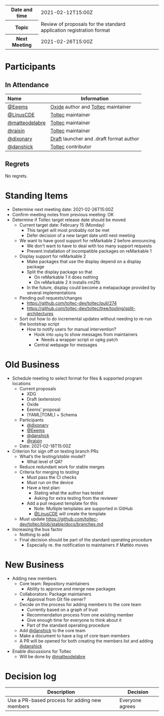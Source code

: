 <table>
<tr>
    <th>Date and time</th>
    <td>2021-02-12T15:00Z</td>
</tr>
<tr>
    <th>Topic</th>
    <td>Review of proposals for the standard application registration format</td>
</tr>
<tr>
    <th>Next Meeting</th>
    <td>2021-02-26T15:00Z<td>
</tr>
</table>


# Participants

## In Attendance

| Name                                               | Information                                                                                                  |
| :------------------------------------------------- | ------------------------------------------------------------------------------------------------------------ |
| [@Eeems](https://github.com/Eeems)                 | [Oxide](https://github.com/Eeems/oxide) author and [Toltec](https://github.com/toltec-dev/toltec) maintainer |
| [@LinusCDE](https://github.com/LinusCDE)           | [Toltec](https://github.com/toltec-dev/toltec) maintainer                                                    |
| [@matteodelabre](https://github.com/matteodelabre) | [Toltec](https://github.com/toltec-dev/toltec) maintainer                                                    |
| [@raisjn](https://github.com/raisjn)               | [Toltec](https://github.com/toltec-dev/toltec) maintainer   |
| [@dixonary](https://github.com/dixonary)           | [Draft](https://github.com/dixonary/draft-reMarkable) launcher and .draft format author                      |
| [@danshick](https://github.com/danshick)           | [Toltec](https://github.com/toltec-dev/toltec) contributor                                                   |

## Regrets

No regrets.

# Standing Items

- Determine next meeting date: 2021-02-26T15:00Z
- Confirm meeting notes from previous meeting: OK
- Determine if Toltec target release date should be moved
    - Current target date: February 15 (Monday)
        - This target will most probably not be met
        - Defer decision of a new target date until next meeting
    - We want to have good support for reMarkable 2 before announcing
        - We don’t want to have to deal with too many support requests
        - Prevent installation of incompatible packages on reMarkable 1
    - Display support for reMarkable 2
        - Make packages that use the display depend on a display package
        - Split the display package so that
            - On reMarkable 1 it does nothing
            - On reMarkable 2 it installs rm2fb
        - In the future, display could become a metapackage provided by several implementations
    - Pending pull requests/changes
        - <https://github.com/toltec-dev/toltec/pull/274>
        - <https://github.com/toltec-dev/toltec/tree/tooling/split-architectures>
    - Sort out how to do incremental updates without needing to re-run the bootstrap script
        - How to notify users for manual intervention?
            - Hook into `opkg` to show messages from maintainers
                - Needs a wrapper script or opkg patch
            - Central webpage for messages

# Old Business

- Schedule meeting to select format for files & supported program locations
    - Current proposals
        - XDG
        - Draft (extension)
        - Oxide
        - Eeems’ proposal
        - (YAML|TOML) + Schema
    - Participants
        - [@dixonary](https://github.com/dixonary)
        - [@Eeems](https://github.com/Eeems)
        - [@danshick](https://github.com/danshick)
        - [@raisjn](https://github.com/raisjn)
    - Date: 2021-02-18T15:00Z
- Criterion for sign off on testing branch PRs
    - What’s the _testing/stable_ model?
        - What level of QA?
    - Reduce redundant work for stable merges
    - Criteria for merging to _testing_
        - Must pass the CI checks
        - Must run on the device
        - Have a test plan:
            - Stating what the author has tested
            - Asking for extra testing from the reviewer
        - Add a pull request template for this
            - Note: Multiple templates are supported in GitHub
            - [@LinusCDE](https://github.com/LinusCDE) will create the template
    - Must update <https://github.com/toltec-dev/toltec/blob/stable/docs/branches.md>
- Increasing the bus factor
    - Nothing to add
    - Final decision should be part of the standard operating procedure
        - Especially re. the notification to maintainers if Mattéo moves

# New Business

- Adding new members
    - Core team: Repository maintainers
        - Ability to approve and merge new packages
    - Collaborators: Package maintainers
        - Approval from Git file owner?
    - Decide on the process for adding members to the core team
        - Currently based on a graph of trust
        - Recommendation process from one existing member
        - Give enough time for everyone to think about it
        - Part of the standard operating procedure
    - Add [@danshick](https://github.com/danshick) to the core team
    - Make a document to have a log of core team members
    - A PR will be opened for both creating the members list and adding [@danshick](https://github.com/danshick)
- Enable discussions for Toltec
    - Will be done by [@matteodelabre](https://github.com/matteodelabre)

# Decision log

| Description                | Decision               |
| -------------------------- | ---------------------- |
| Use a PR-based process for adding new members | Everyone agrees |
